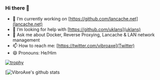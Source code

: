### Hi there 👋

<!--
**VibroAxe/VibroAxe** is a ✨ _special_ ✨ repository because its `README.md` (this file) appears on your GitHub profile.

Here are some ideas to get you started:

- 🔭 I’m currently working on ...
- 🌱 I’m currently learning ...
- 👯 I’m looking to collaborate on ...
- 🤔 I’m looking for help with ...
- 💬 Ask me about ...
- 📫 How to reach me: ...
- 😄 Pronouns: ...
- ⚡ Fun fact: ...
-->

- 🔭 I’m currently working on [https://github.com/lancache.net](lancache.net)
- 🤔 I’m looking for help with [https://github.com/uklans](uklans)
- 💬 Ask me about Docker, Reverse Proxying, Lancache & LAN network management
- 📫 How to reach me: [https://twitter.com/vibroaxe](Twitter)
- 😄 Pronouns: He/Him

[![trophy](https://github-profile-trophy.vercel.app/?username=vibroaxe&column=3&margin-w=15&margin-h=15)](https://github.com/ryo-ma/github-profile-trophy)

[![VibroAxe's github stats](https://github-readme-stats.vercel.app/api?username=vibroaxe&show_icons=true&theme=light)
